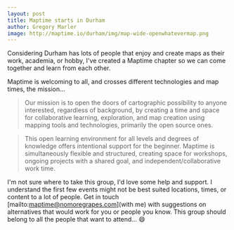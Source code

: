 ```yaml
---
layout: post
title: Maptime starts in Durham
author: Gregory Marler
image: http://maptime.io/durham/img/map-wide-openwhatevermap.png
---
```


Considering Durham has lots of people that enjoy and create maps as their work, academia, or hobby, I've created a Maptime chapter so we can come together and learn from each other.

Maptime is welcoming to all, and crosses different technologies and map times, the mission...
> Our mission is to open the doors of cartographic possibility to anyone interested, regardless of background, by creating a time and space for collaborative learning, exploration, and map creation using mapping tools and technologies, primarily the open source ones. 

> This open learning environment for all levels and degrees of knowledge offers intentional support for the beginner. Maptime is simultaneously flexible and structured, creating space for workshops, ongoing projects with a shared goal, and independent/collaborative work time.

I'm not sure where to take this group, I'd love some help and support. I understand the first few events might not be best suited locations, times, or content to a lot of people. Get in touch [mailto:maptime@nomoregrapes.com](with me) with suggestions on alternatives that would work for you or people you know. This group should belong to all the people that want to attend...
:smile: